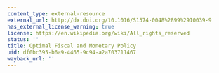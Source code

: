```yaml
---
content_type: external-resource
external_url: http://dx.doi.org/10.1016/S1574-0048%2899%2910039-9
has_external_license_warning: true
license: https://en.wikipedia.org/wiki/All_rights_reserved
status: ''
title: Optimal Fiscal and Monetary Policy
uid: df0bc395-b6a9-4465-9c94-a2a703711467
wayback_url: ''
---
```

